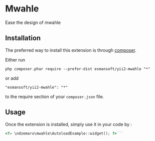 Mwahle
======
Ease the design of mwahle

Installation
------------

The preferred way to install this extension is through [composer](http://getcomposer.org/download/).

Either run

```
php composer.phar require --prefer-dist esmansoft/yii2-mwahle "*"
```

or add

```
"esmansoft/yii2-mwahle": "*"
```

to the require section of your `composer.json` file.


Usage
-----

Once the extension is installed, simply use it in your code by  :

```php
<?= \ndzemaru\mwahle\AutoloadExample::widget(); ?>```